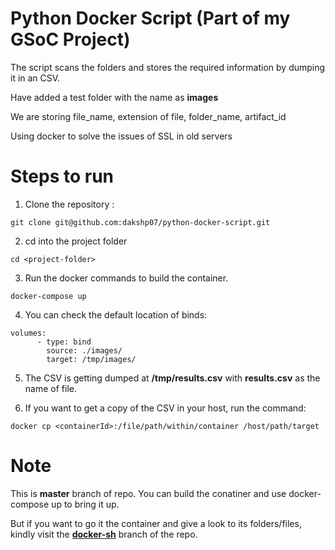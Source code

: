 # Python Docker Script (Part of my GSoC Project)
The script scans the folders and stores the required information by dumping it in an CSV.

Have added a test folder with the name as **images** 

We are storing file_name, extension of file, folder_name, artifact_id

Using docker to solve the issues of SSL in old servers

# Steps to run
1) Clone the repository :
```git
git clone git@github.com:dakshp07/python-docker-script.git
```
2) cd into the project folder
```
cd <project-folder>
```
3) Run the docker commands to build the container.
```docker
docker-compose up
```
4) You can check the default location of binds:
```docker
volumes: 
      - type: bind
        source: ./images/
        target: /tmp/images/
```
5) The CSV is getting dumped at **/tmp/results.csv** with **results.csv** as the name of file.

6) If you want to get a copy of the CSV in your host, run the command:
```docker
docker cp <containerId>:/file/path/within/container /host/path/target
```

# Note
This is **master** branch of repo. You can build the conatiner and use docker-compose up to bring it up.

But if you want to go it the container and give a look to its folders/files, kindly visit the [**docker-sh**](https://github.com/dakshp07/python-docker-script/tree/docker-sh) branch of the repo.